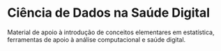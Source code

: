 # Ciência de Dados na Saúde Digital

Material de apoio à introdução de conceitos elementares em estatística, ferramentas de apoio à análise computacional e saúde digital.
